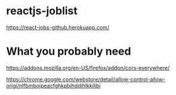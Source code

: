 # reactjs-joblist

https://react-jobs-github.herokuapp.com/

 # What you probably need
 
 https://addons.mozilla.org/en-US/firefox/addon/cors-everywhere/
 
 https://chrome.google.com/webstore/detail/allow-control-allow-origi/nlfbmbojpeacfghkpbjhddihlkkiljbi
